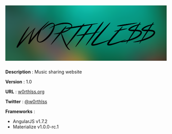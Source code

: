 # ![W0RTHLE$$](static/img/w0rthlss.png)

**Description** : Music sharing website

**Version** : 1.0

**URL** : [w0rthlss.org](https://w0rthlss.org)

**Twitter** : [@w0rthlss](http://twitter.com/w0rthlss)

**Frameworks** :
- AngularJS v1.7.2
- Materialize v1.0.0-rc.1
